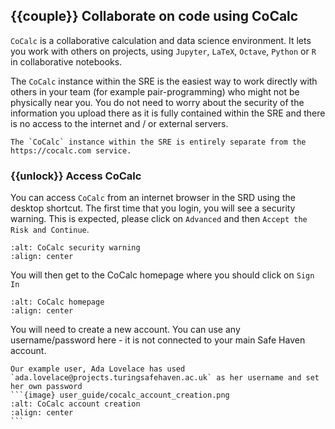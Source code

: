 ## {{couple}} Collaborate on code using CoCalc

`CoCalc` is a collaborative calculation and data science environment.
It lets you work with others on projects, using `Jupyter`, `LaTeX`, `Octave`, `Python` or `R` in collaborative notebooks.

The `CoCalc` instance within the SRE is the easiest way to work directly with others in your team (for example pair-programming) who might not be physically near you.
You do not need to worry about the security of the information you upload there as it is fully contained within the SRE and there is no access to the internet and / or external servers.

```{important}
The `CoCalc` instance within the SRE is entirely separate from the https://cocalc.com service.
```

### {{unlock}} Access CoCalc

You can access `CoCalc` from an internet browser in the SRD using the desktop shortcut.
The first time that you login, you will see a security warning.
This is expected, please click on `Advanced` and then `Accept the Risk and Continue`.

```{image} user_guide/cocalc_security_warning.png
:alt: CoCalc security warning
:align: center
```

You will then get to the CoCalc homepage where you should click on `Sign In`

```{image} user_guide/cocalc_homepage.png
:alt: CoCalc homepage
:align: center
```

You will need to create a new account.
You can use any username/password here - it is not connected to your main Safe Haven account.

````{note}
Our example user, Ada Lovelace has used `ada.lovelace@projects.turingsafehaven.ac.uk` as her username and set her own password
```{image} user_guide/cocalc_account_creation.png
:alt: CoCalc account creation
:align: center
```
````
